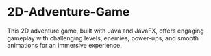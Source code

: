# 2D-Adventure-Game
This 2D adventure game, built with Java and JavaFX, offers engaging gameplay with challenging levels, enemies, power-ups, and smooth animations for an immersive experience.     
